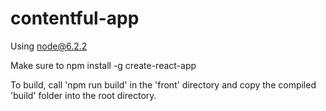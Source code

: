 # contentful-app

Using node@6.2.2

Make sure to npm install -g create-react-app

To build, call 'npm run build' in the 'front' directory and copy the compiled 'build' folder into the root directory.

